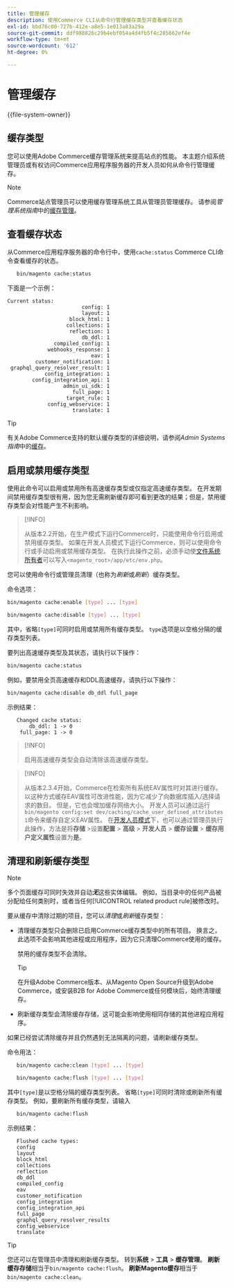 ```yaml
---
title: 管理缓存
description: 使用Commerce CLI从命令行管理缓存类型并查看缓存状态
exl-id: bbd76c00-727b-412e-a8e5-1e013a83a29a
source-git-commit: ddf988826c29b4ebf054a4d4fb5f4c285662ef4e
workflow-type: tm+mt
source-wordcount: '612'
ht-degree: 0%

---
```


# 管理缓存

{{file-system-owner}}

## 缓存类型

您可以使用Adobe Commerce缓存管理系统来提高站点的性能。 本主题介绍系统管理员或有权访问Commerce应用程序服务器的开发人员如何从命令行管理缓存。

>[!NOTE]
>
>
>Commerce站点管理员可以使用缓存管理系统工具从管理员管理缓存。 请参阅&#x200B;_管理系统指南_&#x200B;中的[缓存管理](https://experienceleague.adobe.com/en/docs/commerce-admin/systems/tools/cache-management)。


## 查看缓存状态

从Commerce应用程序服务器的命令行中，使用`cache:status` Commerce CLI命令查看缓存的状态。

```bash
   bin/magento cache:status
```

<!-- where `--bootstrap=` is a URL-encoded associative array of Commerce [application bootstrap parameters](../bootstrap/set-parameters.md) and values. -->

下面是一个示例：

```terminal
Current status:
                        config: 1
                        layout: 1
                    block_html: 1
                   collections: 1
                    reflection: 1
                        db_ddl: 1
               compiled_config: 1
             webhooks_response: 1
                           eav: 1
         customer_notification: 1
 graphql_query_resolver_result: 1
            config_integration: 1
        config_integration_api: 1
                  admin_ui_sdk: 1
                     full_page: 1
                   target_rule: 1
             config_webservice: 1
                     translate: 1
```

>[!TIP]
>
>有关Adobe Commerce支持的默认缓存类型的详细说明，请参阅&#x200B;_Admin Systems指南_&#x200B;中的[缓存](https://experienceleague.adobe.com/en/docs/commerce-admin/systems/tools/cache-management#caches)。


## 启用或禁用缓存类型

使用此命令可以启用或禁用所有高速缓存类型或仅指定高速缓存类型。 在开发期间禁用缓存类型很有用，因为您无需刷新缓存即可看到更改的结果；但是，禁用缓存类型会对性能产生不利影响。

>[!INFO]
>
>从版本2.2开始，在生产模式下运行Commerce时，只能使用命令行启用或禁用缓存类型。 如果在开发人员模式下运行Commerce，则可以使用命令行或手动启用或禁用缓存类型。 在执行此操作之前，必须手动使[文件系统所有者](../../installation/prerequisites/file-system/overview.md)可以写入`<magento_root>/app/etc/env.php`。

您可以使用命令行或管理员清理（也称为&#x200B;_刷新_&#x200B;或&#x200B;_刷新_）缓存类型。

命令选项：

```bash
bin/magento cache:enable [type] ... [type]
```

```bash
bin/magento cache:disable [type] ... [type]
```

其中，省略`[type]`可同时启用或禁用所有缓存类型。 `type`选项是以空格分隔的缓存类型列表。

<!-- `--bootstrap=` is a URL-encoded associative array of Commerce [application bootstrap parameters](../bootstrap/set-parameters.md#bootstrap-parameters) and values. -->

要列出高速缓存类型及其状态，请执行以下操作：

```bash
bin/magento cache:status
```

例如，要禁用全页高速缓存和DDL高速缓存，请执行以下操作：

```bash
bin/magento cache:disable db_ddl full_page
```

示例结果：

```terminal
   Changed cache status:
       db_ddl: 1 -> 0
    full_page: 1 -> 0
```

>[!INFO]
>
>启用高速缓存类型会自动清除该高速缓存类型。

>[!INFO]
>
>从版本2.3.4开始，Commerce在检索所有系统EAV属性时对其进行缓存。 以这种方式缓存EAV属性可改进性能，因为它减少了向数据库插入/选择请求的数目。 但是，它也会增加缓存网络大小。 开发人员可以通过运行`bin/magento config:set dev/caching/cache_user_defined_attributes 1`命令来缓存自定义EAV属性。 在[开发人员模式](../bootstrap/application-modes.md)下，也可以通过管理员执行此操作，方法是将&#x200B;**存储** >设置&#x200B;**配置** > **高级** > **开发人员** > **缓存设置** > **缓存用户定义属性**&#x200B;设置为&#x200B;**是**。

## 清理和刷新缓存类型

>[!NOTE]
>
>多个页面缓存可同时失效并自动&#x200B;**_无_**&#x200B;这些实体编辑。 例如，当目录中的任何产品被分配给任何类别时，或者当任何[!UICONTROL related product rule]被修改时。

要从缓存中清除过期的项目，您可以&#x200B;_清理_&#x200B;或&#x200B;_刷新_&#x200B;缓存类型：

- 清理缓存类型只会删除已启用Commerce缓存类型中的所有项目。 换言之，此选项不会影响其他进程或应用程序，因为它只清理Commerce使用的缓存。

  禁用的缓存类型不会清除。

  >[!TIP]
  >
  >在升级Adobe Commerce版本、从Magento Open Source升级到Adobe Commerce，或安装B2B for Adobe Commerce或任何模块后，始终清理缓存。

- 刷新缓存类型会清除缓存存储，这可能会影响使用相同存储的其他进程应用程序。

如果已经尝试清除缓存并且仍然遇到无法隔离的问题，请刷新缓存类型。

命令用法：

```bash
   bin/magento cache:clean [type] ... [type]
```

```bash
   bin/magento cache:flush [type] ... [type]
```

其中`[type]`是以空格分隔的缓存类型列表。 省略`[type]`可同时清除或刷新所有缓存类型。 例如，要刷新所有缓存类型，请输入

```bash
   bin/magento cache:flush
```

示例结果：

```terminal
   Flushed cache types:
   config
   layout
   block_html
   collections
   reflection
   db_ddl
   compiled_config
   eav
   customer_notification
   config_integration
   config_integration_api
   full_page
   graphql_query_resolver_results
   config_webservice
   translate
```

>[!TIP]
>
>您还可以在管理员中清理和刷新缓存类型。 转到&#x200B;**系统** > **工具** > **缓存管理**。 **刷新缓存存储**&#x200B;相当于`bin/magento cache:flush`。 **刷新Magento缓存**&#x200B;相当于`bin/magento cache:clean`。
